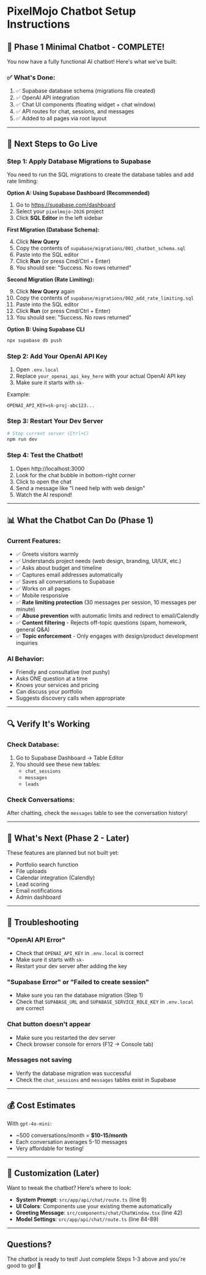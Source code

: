 # PixelMojo Chatbot Setup Instructions

## 🎉 Phase 1 Minimal Chatbot - COMPLETE!

You now have a fully functional AI chatbot! Here's what we've built:

### ✅ What's Done:

1. ✅ Supabase database schema (migrations file created)
2. ✅ OpenAI API integration
3. ✅ Chat UI components (floating widget + chat window)
4. ✅ API routes for chat, sessions, and messages
5. ✅ Added to all pages via root layout

---

## 🚀 Next Steps to Go Live

### Step 1: Apply Database Migrations to Supabase

You need to run the SQL migrations to create the database tables and add rate limiting:

**Option A: Using Supabase Dashboard (Recommended)**

1. Go to https://supabase.com/dashboard
2. Select your `pixelmojo-2026` project
3. Click **SQL Editor** in the left sidebar

**First Migration (Database Schema):**

4. Click **New Query**
5. Copy the contents of `supabase/migrations/001_chatbot_schema.sql`
6. Paste into the SQL editor
7. Click **Run** (or press Cmd/Ctrl + Enter)
8. You should see: "Success. No rows returned"

**Second Migration (Rate Limiting):**

9. Click **New Query** again
10. Copy the contents of `supabase/migrations/002_add_rate_limiting.sql`
11. Paste into the SQL editor
12. Click **Run** (or press Cmd/Ctrl + Enter)
13. You should see: "Success. No rows returned"

**Option B: Using Supabase CLI**

```bash
npx supabase db push
```

### Step 2: Add Your OpenAI API Key

1. Open `.env.local`
2. Replace `your_openai_api_key_here` with your actual OpenAI API key
3. Make sure it starts with `sk-`

Example:

```
OPENAI_API_KEY=sk-proj-abc123...
```

### Step 3: Restart Your Dev Server

```bash
# Stop current server (Ctrl+C)
npm run dev
```

### Step 4: Test the Chatbot!

1. Open http://localhost:3000
2. Look for the chat bubble in bottom-right corner
3. Click to open the chat
4. Send a message like "I need help with web design"
5. Watch the AI respond!

---

## 📊 What the Chatbot Can Do (Phase 1)

### Current Features:

- ✅ Greets visitors warmly
- ✅ Understands project needs (web design, branding, UI/UX, etc.)
- ✅ Asks about budget and timeline
- ✅ Captures email addresses automatically
- ✅ Saves all conversations to Supabase
- ✅ Works on all pages
- ✅ Mobile responsive
- ✅ **Rate limiting protection** (30 messages per session, 10 messages per minute)
- ✅ **Abuse prevention** with automatic limits and redirect to email/Calendly
- ✅ **Content filtering** - Rejects off-topic questions (spam, homework, general Q&A)
- ✅ **Topic enforcement** - Only engages with design/product development inquiries

### AI Behavior:

- Friendly and consultative (not pushy)
- Asks ONE question at a time
- Knows your services and pricing
- Can discuss your portfolio
- Suggests discovery calls when appropriate

---

## 🔍 Verify It's Working

### Check Database:

1. Go to Supabase Dashboard → Table Editor
2. You should see these new tables:
   - `chat_sessions`
   - `messages`
   - `leads`

### Check Conversations:

After chatting, check the `messages` table to see the conversation history!

---

## 🎯 What's Next (Phase 2 - Later)

These features are planned but not built yet:

- Portfolio search function
- File uploads
- Calendar integration (Calendly)
- Lead scoring
- Email notifications
- Admin dashboard

---

## 🐛 Troubleshooting

### "OpenAI API Error"

- Check that `OPENAI_API_KEY` in `.env.local` is correct
- Make sure it starts with `sk-`
- Restart your dev server after adding the key

### "Supabase Error" or "Failed to create session"

- Make sure you ran the database migration (Step 1)
- Check that `SUPABASE_URL` and `SUPABASE_SERVICE_ROLE_KEY` in `.env.local` are correct

### Chat button doesn't appear

- Make sure you restarted the dev server
- Check browser console for errors (F12 → Console tab)

### Messages not saving

- Verify the database migration was successful
- Check the `chat_sessions` and `messages` tables exist in Supabase

---

## 💰 Cost Estimates

With `gpt-4o-mini`:

- ~500 conversations/month = **$10-15/month**
- Each conversation averages 5-10 messages
- Very affordable for testing!

---

## 🎨 Customization (Later)

Want to tweak the chatbot? Here's where to look:

- **System Prompt**: `src/app/api/chat/route.ts` (line 9)
- **UI Colors**: Components use your existing theme automatically
- **Greeting Message**: `src/components/chat/ChatWindow.tsx` (line 42)
- **Model Settings**: `src/app/api/chat/route.ts` (line 84-89)

---

## Questions?

The chatbot is ready to test! Just complete Steps 1-3 above and you're good to go! 🚀
